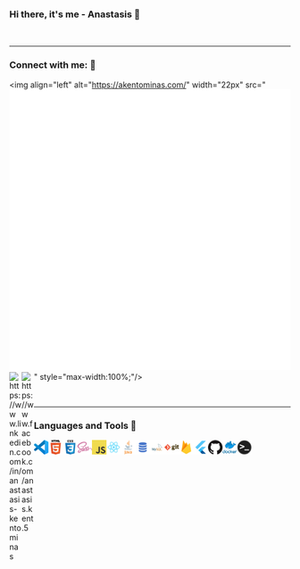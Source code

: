 ### Hi there, it's me - Anastasis 👋


</br>
<hr>

### Connect with me: 💌
<img align="left" alt="https://akentominas.com/" width="22px" src="<svg viewBox="0 0 24 24" fill="none" xmlns="http://www.w3.org/2000/svg" stroke="#ffffff"><g id="SVGRepo_bgCarrier" stroke-width="0"></g><g id="SVGRepo_tracerCarrier" stroke-linecap="round" stroke-linejoin="round"></g><g id="SVGRepo_iconCarrier"> <rect width="24" height="24" fill="white"></rect> <path d="M11 20.8464C11 21.4378 10.4874 21.9041 9.909 21.781C5.70686 20.8871 2.48103 17.3537 2.04924 12.9986C1.99475 12.449 2.44772 12 3 12H6C6.55228 12 7 12.4477 7 13C7 14.6569 8.34315 16 10 16C10.5523 16 11 16.4477 11 17V20.8464Z" fill="#ffffff"></path> <path d="M17 18.9284C17 19.6986 17.828 20.1634 18.4183 19.6688C19.2094 19.006 19.8964 18.2231 20.4512 17.3481C20.8373 16.7393 20.3607 16 19.6397 16H18C17.4477 16 17 16.4477 17 17V18.9284Z" fill="#ffffff"></path> <path d="M12 2C14.552 2 16.8807 2.95593 18.6475 4.52924C19.2632 5.07746 18.8233 6 17.9989 6H17.8541C16.2778 6 15 7.27783 15 8.8541C15 9.17761 14.8172 9.47336 14.5279 9.61803L14.4472 9.65836C14.1657 9.79912 13.8343 9.79912 13.5528 9.65836L13.4721 9.61803C13.1828 9.47336 13 9.17761 13 8.8541C13 7.27782 11.7222 6 10.1459 6H10C9.44772 6 9 5.55228 9 5V3.19188C9 2.75503 9.28253 2.36368 9.70784 2.26393C10.4439 2.09131 11.2113 2 12 2Z" fill="#ffffff"></path> <path d="M3.42358 9.99995C2.79136 9.99995 2.31576 9.41831 2.51674 8.81889C3.11731 7.02771 4.21113 5.46278 5.63684 4.28543C6.20619 3.81527 7.00016 4.26156 7.00016 4.99995V4.99995C7.00016 6.6568 8.34331 7.99995 10.0002 7.99995H10.1461C10.6178 7.99995 11.0002 8.38234 11.0002 8.85405C11.0002 9.9351 11.6109 10.9234 12.5779 11.4068L12.6585 11.4472C13.5031 11.8695 14.4972 11.8695 15.3418 11.4472L15.4225 11.4068C16.3894 10.9234 17.0002 9.9351 17.0002 8.85405C17.0002 8.38234 17.3826 7.99995 17.8543 7.99995H20.5137C20.9112 7.99995 21.2753 8.23384 21.4101 8.60776C21.792 9.66694 22.0002 10.8091 22.0002 11.9999C22.0002 12.4037 21.9762 12.8019 21.9297 13.1931C21.8736 13.6654 21.4583 13.9999 20.9827 13.9999H18.0002C16.3433 13.9999 15.0002 15.3431 15.0002 16.9999V20.8081C15.0002 21.2449 14.7176 21.6363 14.2923 21.736C14.2254 21.7517 14.1582 21.7667 14.0907 21.7811C13.5123 21.9041 13.0002 21.4377 13.0002 20.8464V16.9999C13.0002 15.3431 11.657 13.9999 10.0002 13.9999C9.44787 13.9999 9.00016 13.5522 9.00016 12.9999C9.00016 11.3431 7.65701 9.99995 6.00016 9.99995H3.42358Z" fill="#ffffff"></path> </g></svg>" style="max-width:100%;"/>
<img align="left" alt="https://www.linkedin.com/in/anastasis-kentominas" width="22px" src="https://cdn.jsdelivr.net/npm/simple-icons@v3/icons/linkedin.svg" style="max-width:100%;"/>
<img align="left" alt="https://www.facebook.com/anastasis.kent.5" width="22px" src="https://cdn.jsdelivr.net/npm/simple-icons@3.6.0/icons/facebook.svg" style="max-width:100%;"/>

</br>
<hr>

### Languages and Tools 🔌
<p><a href="https://www.youtube.com/playlist?list=PLkwxH9e_vrAJ0WbEsFA9W3I1W-g_BTsbt" rel="nofollow"><img align="left" alt="Visual Studio Code" width="26px" src="https://raw.githubusercontent.com/github/explore/80688e429a7d4ef2fca1e82350fe8e3517d3494d/topics/visual-studio-code/visual-studio-code.png" style="max-width:100%;"></a>

<a href="https://www.youtube.com/playlist?list=PLkwxH9e_vrAJ0WbEsFA9W3I1W-g_BTsbt" rel="nofollow"><img align="left" alt="HTML5" width="26px" src="https://raw.githubusercontent.com/github/explore/80688e429a7d4ef2fca1e82350fe8e3517d3494d/topics/html/html.png" style="max-width:100%;"></a>

<a href="https://www.youtube.com/playlist?list=PLkwxH9e_vrALSdvZuEh6gqQdmDoDIoqz4" rel="nofollow"><img align="left" alt="CSS3" width="26px" src="https://raw.githubusercontent.com/github/explore/80688e429a7d4ef2fca1e82350fe8e3517d3494d/topics/css/css.png" style="max-width:100%;"></a>

<a href="https://www.youtube.com/playlist?list=PLkwxH9e_vrALSdvZuEh6gqQdmDoDIoqz4" rel="nofollow"><img align="left" alt="Sass" width="26px" src="https://raw.githubusercontent.com/github/explore/80688e429a7d4ef2fca1e82350fe8e3517d3494d/topics/sass/sass.png" style="max-width:100%;"></a>

<a href="https://www.youtube.com/playlist?list=PLkwxH9e_vrALRJKu7wfXby3MKeflhTu6B" rel="nofollow"><img align="left" alt="JavaScript" width="26px" src="https://raw.githubusercontent.com/github/explore/80688e429a7d4ef2fca1e82350fe8e3517d3494d/topics/javascript/javascript.png" style="max-width:100%;"></a>

<a href="https://www.youtube.com/playlist?list=PLkwxH9e_vrAK4TdffpxKY3QGyHCpxFcQ0" rel="nofollow"><img align="left" alt="React" width="26px" src="https://raw.githubusercontent.com/github/explore/80688e429a7d4ef2fca1e82350fe8e3517d3494d/topics/react/react.png" style="max-width:100%;"></a>

<a href="https://www.youtube.com/playlist?list=PLkwxH9e_vrAJ0WbEsFA9W3I1W-g_BTsbt" rel="nofollow"><img align="left" alt="MongoDB" width="26px" src="https://raw.githubusercontent.com/github/explore/80688e429a7d4ef2fca1e82350fe8e3517d3494d/topics/java/java.png" style="max-width:100%;"></a>

<a href="https://www.youtube.com/playlist?list=PLkwxH9e_vrAJ0WbEsFA9W3I1W-g_BTsbt" rel="nofollow"><img align="left" alt="SQL" width="26px" src="https://raw.githubusercontent.com/github/explore/80688e429a7d4ef2fca1e82350fe8e3517d3494d/topics/sql/sql.png" style="max-width:100%;"></a>

<a href="https://www.youtube.com/playlist?list=PLkwxH9e_vrAJ0WbEsFA9W3I1W-g_BTsbt" rel="nofollow"><img align="left" alt="MySQL" width="26px" src="https://raw.githubusercontent.com/github/explore/80688e429a7d4ef2fca1e82350fe8e3517d3494d/topics/mysql/mysql.png" style="max-width:100%;"></a>

<a href="https://www.youtube.com/playlist?list=PLkwxH9e_vrAJ0WbEsFA9W3I1W-g_BTsbt" rel="nofollow"><img align="left" alt="Git" width="26px" src="https://raw.githubusercontent.com/github/explore/80688e429a7d4ef2fca1e82350fe8e3517d3494d/topics/git/git.png" style="max-width:100%;"></a>

<a href="https://www.youtube.com/playlist?list=PLkwxH9e_vrAJ0WbEsFA9W3I1W-g_BTsbt" rel="nofollow"><img align="left" alt="Git" width="26px" src="https://raw.githubusercontent.com/github/explore/80688e429a7d4ef2fca1e82350fe8e3517d3494d/topics/firebase/firebase.png" style="max-width:100%;"></a>

<a href="https://www.youtube.com/playlist?list=PLkwxH9e_vrAJ0WbEsFA9W3I1W-g_BTsbt" rel="nofollow"><img align="left" alt="Git" width="26px" src="https://raw.githubusercontent.com/github/explore/80688e429a7d4ef2fca1e82350fe8e3517d3494d/topics/flutter/flutter.png" style="max-width:100%;"></a>

<a href="https://www.youtube.com/playlist?list=PLkwxH9e_vrAJ0WbEsFA9W3I1W-g_BTsbt" rel="nofollow"><img align="left" alt="GitHub" width="26px" src="https://raw.githubusercontent.com/github/explore/78df643247d429f6cc873026c0622819ad797942/topics/github/github.png" style="max-width:100%;"></a>

<a href="https://www.youtube.com/playlist?list=PLkwxH9e_vrAJ0WbEsFA9W3I1W-g_BTsbt" rel="nofollow"><img align="left" alt="GitHub" width="26px" src="https://raw.githubusercontent.com/github/explore/80688e429a7d4ef2fca1e82350fe8e3517d3494d/topics/docker/docker.png" style="max-width:100%;"></a>

<a href="https://www.youtube.com/playlist?list=PLkwxH9e_vrAJ0WbEsFA9W3I1W-g_BTsbt" rel="nofollow"><img align="left" alt="Terminal" width="26px" src="https://raw.githubusercontent.com/github/explore/80688e429a7d4ef2fca1e82350fe8e3517d3494d/topics/terminal/terminal.png" style="max-width:100%;"></a></p>
